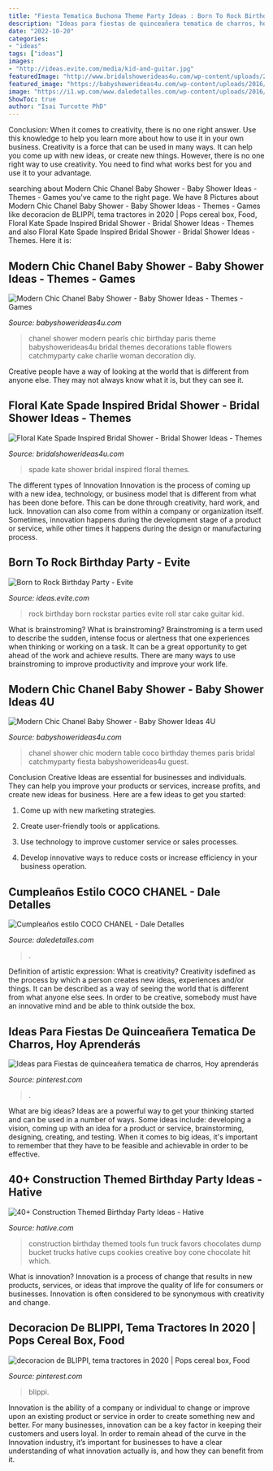 ```yaml
---
title: "Fiesta Tematica Buchona Theme Party Ideas : Born To Rock Birthday Party"
description: "Ideas para fiestas de quinceañera tematica de charros, hoy aprenderás"
date: "2022-10-20"
categories:
- "ideas"
tags: ["ideas"]
images:
- "http://ideas.evite.com/media/kid-and-guitar.jpg"
featuredImage: "http://www.bridalshowerideas4u.com/wp-content/uploads/2017/03/Floral-Kate-Spade-Inspired-Bridal-Shower-Guest-Seating.jpeg"
featured_image: "https://babyshowerideas4u.com/wp-content/uploads/2016/04/Modern-Chic-Chanel-Baby-Shower-Guest-Table.jpg"
image: "https://i1.wp.com/www.daledetalles.com/wp-content/uploads/2016/03/coco-chanel2.jpg"
ShowToc: true
author: "Isai Turcotte PhD"
---
```



Conclusion: When it comes to creativity, there is no one right answer. Use this knowledge to help you learn more about how to use it in your own business.
Creativity is a force that can be used in many ways. It can help you come up with new ideas, or create new things. However, there is no one right way to use creativity. You need to find what works best for you and use it to your advantage.

	

		
searching about Modern Chic Chanel Baby Shower - Baby Shower Ideas - Themes - Games you've came to the right page. We have 8 Pictures about Modern Chic Chanel Baby Shower - Baby Shower Ideas - Themes - Games like decoracion de BLIPPI, tema tractores in 2020 | Pops cereal box, Food, Floral Kate Spade Inspired Bridal Shower - Bridal Shower Ideas - Themes and also Floral Kate Spade Inspired Bridal Shower - Bridal Shower Ideas - Themes. Here it is:
		
    
## Modern Chic Chanel Baby Shower - Baby Shower Ideas - Themes - Games

<img loading=lazy src="http://www.babyshowerideas4u.com/wp-content/uploads/2016/04/Modern-Chic-Chanel-Baby-Shower-Flowers-Pearls-600x800.jpg" onerror="this.onerror=null;this.src='https://tse1.mm.bing.net/th?id=OIP.NAVOi6cZyYQqSqwQvsbqqgHaJ4&amp;pid=15.1';" alt="Modern Chic Chanel Baby Shower - Baby Shower Ideas - Themes - Games">

_Source: babyshowerideas4u.com_

>chanel shower modern pearls chic birthday paris theme babyshowerideas4u bridal themes decorations table flowers catchmyparty cake charlie woman decoration diy. 

	

Creative people have a way of looking at the world that is different from anyone else. They may not always know what it is, but they can see it.

    
## Floral Kate Spade Inspired Bridal Shower - Bridal Shower Ideas - Themes

<img loading=lazy src="http://www.bridalshowerideas4u.com/wp-content/uploads/2017/03/Floral-Kate-Spade-Inspired-Bridal-Shower-Guest-Seating.jpeg" onerror="this.onerror=null;this.src='https://tse1.mm.bing.net/th?id=OIP.gnq-ZTdEUm7dzOF-HxujOgHaNd&amp;pid=15.1';" alt="Floral Kate Spade Inspired Bridal Shower - Bridal Shower Ideas - Themes">

_Source: bridalshowerideas4u.com_

>spade kate shower bridal inspired floral themes. 

	

The different types of Innovation
Innovation is the process of coming up with a new idea, technology, or business model that is different from what has been done before. This can be done through creativity, hard work, and luck. Innovation can also come from within a company or organization itself. Sometimes, innovation happens during the development stage of a product or service, while other times it happens during the design or manufacturing process.

    
## Born To Rock Birthday Party - Evite

<img loading=lazy src="http://ideas.evite.com/media/kid-and-guitar.jpg" onerror="this.onerror=null;this.src='https://tse3.mm.bing.net/th?id=OIP.KZO2Cyc2tp-Qz9hMeCmO8wHaLH&amp;pid=15.1';" alt="Born to Rock Birthday Party - Evite">

_Source: ideas.evite.com_

>rock birthday born rockstar parties evite roll star cake guitar kid. 

	

What is brainstroming?
What is brainstroming? Brainstroming is a term used to describe the sudden, intense focus or alertness that one experiences when thinking or working on a task. It can be a great opportunity to get ahead of the work and achieve results. There are many ways to use brainstroming to improve productivity and improve your work life.

    
## Modern Chic Chanel Baby Shower - Baby Shower Ideas 4U

<img loading=lazy src="https://babyshowerideas4u.com/wp-content/uploads/2016/04/Modern-Chic-Chanel-Baby-Shower-Guest-Table.jpg" onerror="this.onerror=null;this.src='https://tse1.mm.bing.net/th?id=OIP.5LE-3b8sKyGWNWd4gugLpwHaJ4&amp;pid=15.1';" alt="Modern Chic Chanel Baby Shower - Baby Shower Ideas 4U">

_Source: babyshowerideas4u.com_

>chanel shower chic modern table coco birthday themes paris bridal catchmyparty fiesta babyshowerideas4u guest. 

	

Conclusion
Creative Ideas are essential for businesses and individuals. They can help you improve your products or services, increase profits, and create new ideas for business. Here are a few ideas to get you started:
1. Come up with new marketing strategies.

2. Create user-friendly tools or applications.

3. Use technology to improve customer service or sales processes.

4. Develop innovative ways to reduce costs or increase efficiency in your business operation.

    
## Cumpleaños Estilo COCO CHANEL - Dale Detalles

<img loading=lazy src="https://i1.wp.com/www.daledetalles.com/wp-content/uploads/2016/03/coco-chanel2.jpg" onerror="this.onerror=null;this.src='https://tse2.mm.bing.net/th?id=OIP.yVBFOwUh-1ZSh5R5abI5TgHaLM&amp;pid=15.1';" alt="Cumpleaños estilo COCO CHANEL - Dale Detalles">

_Source: daledetalles.com_

>. 

	

Definition of artistic expression: What is creativity?
Creativity isdefined as the process by which a person creates new ideas, experiences and/or things. It can be described as a way of seeing the world that is different from what anyone else sees. In order to be creative, somebody must have an innovative mind and be able to think outside the box.

    
## Ideas Para Fiestas De Quinceañera Tematica De Charros, Hoy Aprenderás

<img loading=lazy src="https://i.pinimg.com/736x/43/e1/52/43e152e8e54b6d0403b29a77ea4c5a49.jpg" onerror="this.onerror=null;this.src='https://tse1.mm.bing.net/th?id=OIP.lOlYIVRjypk8sbp5O2aV2AHaJ4&amp;pid=15.1';" alt="Ideas para Fiestas de quinceañera tematica de charros, Hoy aprenderás">

_Source: pinterest.com_

>. 

	

What are big ideas?
Ideas are a powerful way to get your thinking started and can be used in a number of ways. Some ideas include: developing a vision, coming up with an idea for a product or service, brainstorming, designing, creating, and testing. When it comes to big ideas, it's important to remember that they have to be feasible and achievable in order to be effective.

    
## 40+ Construction Themed Birthday Party Ideas - Hative

<img loading=lazy src="https://hative.com/wp-content/uploads/2015/06/construction-birthday-party/37-construction-themed-birthday-party.jpg" onerror="this.onerror=null;this.src='https://tse3.mm.bing.net/th?id=OIP.UgfeAcTSFX2iv97Xi2fV_QHaKX&amp;pid=15.1';" alt="40+ Construction Themed Birthday Party Ideas - Hative">

_Source: hative.com_

>construction birthday themed tools fun truck favors chocolates dump bucket trucks hative cups cookies creative boy cone chocolate hit which. 

	

What is innovation?
Innovation is a process of change that results in new products, services, or ideas that improve the quality of life for consumers or businesses. Innovation is often considered to be synonymous with creativity and change.

    
## Decoracion De BLIPPI, Tema Tractores In 2020 | Pops Cereal Box, Food

<img loading=lazy src="https://i.pinimg.com/736x/39/20/cd/3920cd7fd2ae613f7238f4fff12cb210.jpg" onerror="this.onerror=null;this.src='https://tse2.mm.bing.net/th?id=OIP.yZqGbIbBjPibTX9v8c-ePgHaEK&amp;pid=15.1';" alt="decoracion de BLIPPI, tema tractores in 2020 | Pops cereal box, Food">

_Source: pinterest.com_

>blippi. 

	

Innovation is the ability of a company or individual to change or improve upon an existing product or service in order to create something new and better. For many businesses, innovation can be a key factor in keeping their customers and users loyal. In order to remain ahead of the curve in the Innovation industry, it’s important for businesses to have a clear understanding of what innovation actually is, and how they can benefit from it.

